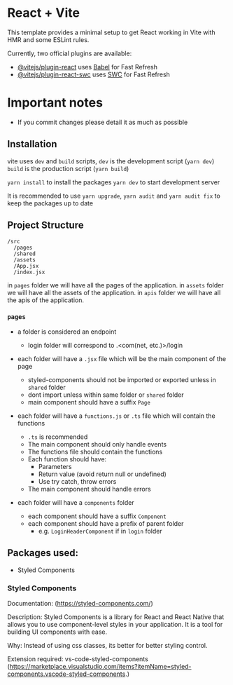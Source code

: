 # React + Vite

This template provides a minimal setup to get React working in Vite with HMR and some ESLint rules.

Currently, two official plugins are available:

- [@vitejs/plugin-react](https://github.com/vitejs/vite-plugin-react/blob/main/packages/plugin-react/README.md) uses [Babel](https://babeljs.io/) for Fast Refresh
- [@vitejs/plugin-react-swc](https://github.com/vitejs/vite-plugin-react-swc) uses [SWC](https://swc.rs/) for Fast Refresh

# Important notes
- If you commit changes please detail it as much as possible

## Installation
vite uses `dev` and `build` scripts, 
`dev` is the development script (`yarn dev`) 
`build` is the production script (`yarn build`)

`yarn install` to install the packages
`yarn dev` to start development server

It is recommended to use `yarn upgrade`, `yarn audit` and `yarn audit fix` to keep the packages up to date

## Project Structure

```
/src
  /pages
  /shared
  /assets
  /App.jsx
  /index.jsx
```

in `pages` folder we will have all the pages of the application.
in `assets` folder we will have all the assets of the application.
in `apis` folder we will have all the apis of the application.

### `pages`
- a folder is considered an endpoint
    - login folder will correspond to <website>.<com(net, etc.)>/login

- each folder will have a `.jsx` file which will be the main component of the page
    - styled-components should not be imported or exported unless in `shared` folder
    - dont import unless within same folder or `shared` folder
    - main component should have a suffix `Page`

- each folder will have a `functions.js` or `.ts` file which will contain the functions
    - `.ts` is recommended
    - The main component should only handle events
    - The functions file should contain the functions
    - Each function should have:
        - Parameters
        - Return value (avoid return null or undefined)
        - Use try catch, throw errors
    - The main component should handle errors
- each folder will have a `components` folder 
    - each component should have a suffix `Component`
    - each component should have a prefix of parent folder
        - e.g. `LoginHeaderComponent` if in `login` folder
## Packages used:
 - Styled Components

### Styled Components 
Documentation: (https://styled-components.com/)

Description:
Styled Components is a library for React and React Native that allows you to use component-level styles in your application. It is a tool for building UI components with ease.

Why:
Instead of using css classes, its better for better styling control. 

Extension required: 
vs-code-styled-components (https://marketplace.visualstudio.com/items?itemName=styled-components.vscode-styled-components.)